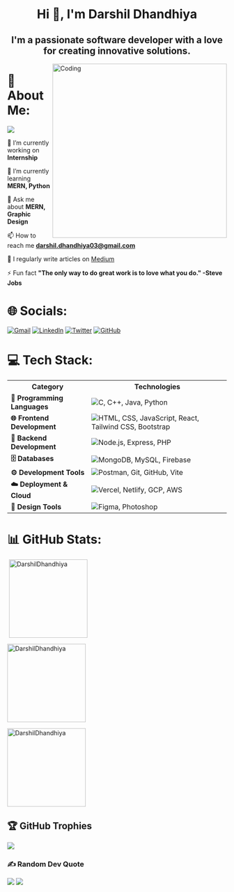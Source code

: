 <!-- [![MasterHead](https://developers.giphy.com/branch/master/static/api-512d36c09662682717108a38bbb5c57d.gif)]() -->
<h1 align="center">Hi 👋, I'm Darshil Dhandhiya</h1>
<h2 align="center">I'm a passionate software developer with a love for creating innovative solutions.</h2>
<img align="right" alt="Coding" width="400" src="https://cdn.dribbble.com/users/1162077/screenshots/3848914/programmer.gif">

# 💫 About Me:
[![](https://visitcount.itsvg.in/api?id=DarshilDhandhiya&icon=0&color=0)]()

🔭 I’m currently working on **Internship**
  
🌱 I’m currently learning **MERN, Python**

💬 Ask me about **MERN, Graphic Design**

📫 How to reach me **darshil.dhandhiya03@gmail.com**

📝 I regularly write articles on [Medium](https://medium.com/@darshildhandhiya)

⚡ Fun fact **"The only way to do great work is to love what you do." -Steve Jobs**

# 🌐 Socials:
<a href="https://mail.google.com/mail/?view=cm&fs=1&to=darshil.dhandhiya03@gmail.com"><img src="https://skillicons.dev/icons?i=gmail&theme=dark" alt="Gmail"></a>
<a href="https://www.linkedin.com/in/darshildhandhiya/"><img src="https://skillicons.dev/icons?i=linkedin&theme=dark" alt="LinkedIn"></a>
<a href="https://twitter.com/Darshil03"><img src="https://skillicons.dev/icons?i=twitter&theme=dark" alt="Twitter"></a>
<a href="https://github.com/DarshilDhandhiya"><img src="https://skillicons.dev/icons?i=github&theme=dark" alt="GitHub"></a>

# 💻 Tech Stack:

<table>
  <tr>
    <th>Category</th>
    <th>Technologies</th>
  </tr>
  <tr>
    <td><strong>🚀 Programming Languages</strong></td>
    <td><img src="https://skillicons.dev/icons?i=c,cpp,java,python&theme=dark" alt="C, C++, Java, Python"></td>
  </tr>
  <tr>
    <td><strong>🌐 Frontend Development</strong></td>
    <td><img src="https://skillicons.dev/icons?i=html,css,js,react,tailwindcss,bootstrap&theme=dark" alt="HTML, CSS, JavaScript, React, Tailwind CSS, Bootstrap"></td>
  </tr>
  <tr>
    <td><strong>🔧 Backend Development</strong></td>
    <td><img src="https://skillicons.dev/icons?i=nodejs,express,php&theme=dark" alt="Node.js, Express, PHP"></td>
  </tr>
  <tr>
    <td><strong>🗄️ Databases</strong></td>
    <td><img src="https://skillicons.dev/icons?i=mongodb,mysql,firebase&theme=dark" alt="MongoDB, MySQL, Firebase"></td>
  </tr>
  <tr>
    <td><strong>⚙️ Development Tools</strong></td>
    <td><img src="https://skillicons.dev/icons?i=postman,git,github,vite&theme=dark" alt="Postman, Git, GitHub, Vite"></td>
  </tr>
  <tr>
    <td><strong>☁️ Deployment & Cloud</strong></td>
    <td><img src="https://skillicons.dev/icons?i=vercel,netlify,gcp,aws&theme=dark" alt="Vercel, Netlify, GCP, AWS"></td>
  </tr>
  <tr>
    <td><strong>🎨 Design Tools</strong></td>
    <td><img src="https://skillicons.dev/icons?i=figma,photoshop&theme=dark" alt="Figma, Photoshop"></td>
  </tr>
</table>






# 📊 GitHub Stats:

<p>&nbsp;<img align="center" height="180em" src="https://github-readme-stats.vercel.app/api?username=DarshilDhandhiya&show_icons=true&locale=en&theme=bear" alt="DarshilDhandhiya" /></p>

<p><img align="center" height="180em" src="https://github-readme-streak-stats.herokuapp.com/?user=DarshilDhandhiya&theme=bear" alt="DarshilDhandhiya" /></p>

<img align="center" height="180em" src="https://github-readme-stats.vercel.app/api/top-langs/?username=DarshilDhandhiya&layout=compact&theme=bear" alt=DarshilDhandhiya />

## 🏆 GitHub Trophies
![](https://github-profile-trophy.vercel.app/?username=DarshilDhandhiya&theme=radical&no-frame=false&no-bg=false&margin-w=4)

### ✍️ Random Dev Quote
![](https://quotes-github-readme.vercel.app/api?type=horizontal&theme=radical)
<img src="https://user-images.githubusercontent.com/73097560/115834477-dbab4500-a447-11eb-908a-139a6edaec5c.gif">
